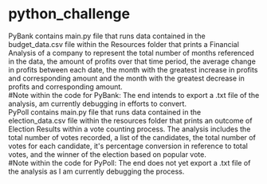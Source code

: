 # python_challenge

PyBank contains main.py file that runs data contained in the budget_data.csv file within the Resources folder that prints a Financial Analysis of a company to represent the total number of months referenced in the data, the amount of profits over that time period, the average change in profits between each date, the month with the greatest increase in profits and corresponding amount and the month with the greatest decrease in profits and corresponding amount. 
<br />
#Note within the code for PyBank: The end intends to export a .txt file of the analysis, am currently debugging in efforts to convert. 
<br />
PyPoll contains main.py file that runs data contained in the election_data.csv file within the resources folder that prints an outcome of Election Results within a vote counting process. The analysis includes the total number of votes recorded, a list of the candidates, the total number of votes for each candidate, it's percentage conversion in reference to total votes, and the winner of the election based on popular vote. 
<br />
#Note within the code for PyPoll: The end does not yet export a .txt file of the analysis as I am currently debugging the process. 
